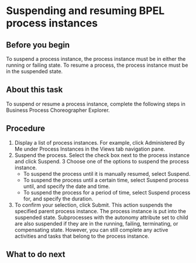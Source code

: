 <!-- image -->

# Suspending and resuming BPEL process instances

## Before you begin

To
suspend a process instance, the process instance must be in either
the running or failing state. To resume a process, the process instance
must be in the suspended state.

## About this task

To suspend or resume a process instance, complete the
following steps in Business Process Choreographer Explorer.

## Procedure

1. Display a list of process instances. For
example, click Administered By Me under Process
Instances in the Views tab navigation
pane.
2. Suspend the process. Select the check box
next to the process instance and click Suspend.
3 Choose one of the options to suspend the process instance.
    - To suspend the process until it is manually resumed, select Suspend.
    - To suspend the process until a certain time, select Suspend
process until, and specify the date and time.
    - To suspend the process for a period of time, select Suspend
process for, and specify the duration.
4. To confirm your selection, click Submit.
This action suspends the specified parent process instance. The process instance is put into the
suspended state. Subprocesses with the autonomy attribute set to child are also suspended
if they are in the running, failing, terminating, or compensating state. However, you can still
complete any active activities and tasks that belong to the process instance.

## What to do next

<!-- image -->